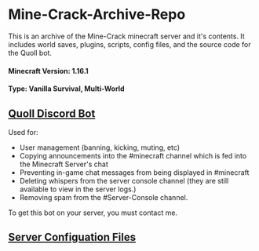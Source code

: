 # Mine-Crack-Archive-Repo
This is an archive of the Mine-Crack minecraft server and it's contents. It includes world saves, plugins, scripts, config files, and the source code for the Quoll bot.

#### Minecraft Version: 1.16.1
#### Type: Vanilla Survival, Multi-World

## [Quoll Discord Bot](https://github.com/Patrickk17/Quoll)
Used for:
- User management (banning, kicking, muting, etc)
- Copying announcements into the #minecraft channel which is fed into the Minecraft Server's chat
- Preventing in-game chat messages from being displayed in #minecraft
- Deleting whispers from the server console channel (they are still available to view in the server logs.)
- Removing spam from the #Server-Console channel.

To get this bot on your server, you must contact me.

## [Server Configuation Files](https://github.com/Patrickk17/main/config-files)


